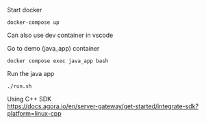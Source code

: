 Start docker

```
docker-compose up
```
Can also use dev container in vscode

Go to demo (java_app) container
```
docker compose exec java_app bash
```

Run the java app

```
./run.sh
```

Using C++ SDK  
https://docs.agora.io/en/server-gateway/get-started/integrate-sdk?platform=linux-cpp
